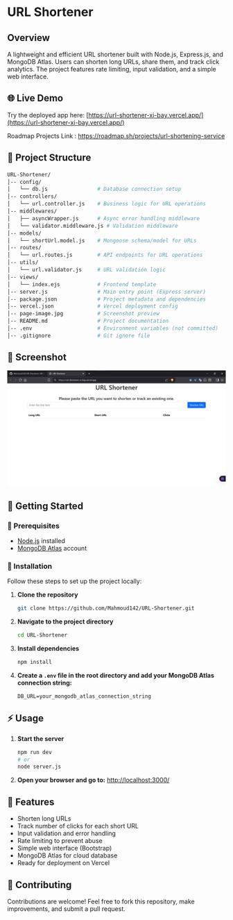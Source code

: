 
# URL Shortener

## Overview
A lightweight and efficient URL shortener built with Node.js, Express.js, and MongoDB Atlas. Users can shorten long URLs, share them, and track click analytics. The project features rate limiting, input validation, and a simple web interface.

## 🌐 Live Demo
Try the deployed app here: [https://url-shortener-xi-bay.vercel.app/](https://url-shortener-xi-bay.vercel.app/)

Roadmap Projects Link : https://roadmap.sh/projects/url-shortening-service
## 📂 Project Structure

```bash
URL-Shortener/
│-- config/
│   └── db.js                # Database connection setup
│-- controllers/
│   └── url.controller.js    # Business logic for URL operations
│-- middlewares/
│   ├── asyncWrapper.js      # Async error handling middleware
│   └── validator.middleware.js # Validation middleware
│-- models/
│   └── shortUrl.model.js    # Mongoose schema/model for URLs
│-- routes/
│   └── url.routes.js        # API endpoints for URL operations
│-- utils/
│   └── url.validator.js     # URL validation logic
│-- views/
│   └── index.ejs            # Frontend template
│-- server.js                # Main entry point (Express server)
│-- package.json             # Project metadata and dependencies
│-- vercel.json              # Vercel deployment config
│-- page-image.jpg           # Screenshot preview
│-- README.md                # Project documentation
│-- .env                     # Environment variables (not committed)
│-- .gitignore               # Git ignore file
```

## 📸 Screenshot
![Screenshot Preview](./main-page-urlshortener.jpg)

## 🚀 Getting Started

### 📌 Prerequisites
- [Node.js](https://nodejs.org/) installed
- [MongoDB Atlas](https://www.mongodb.com/atlas) account

### 🔧 Installation
Follow these steps to set up the project locally:


1. **Clone the repository**
   ```bash
   git clone https://github.com/Mahmoud142/URL-Shortener.git
   ```
2. **Navigate to the project directory**
   ```bash
   cd URL-Shortener
   ```
3. **Install dependencies**
   ```bash
   npm install
   ```
4. **Create a `.env` file in the root directory and add your MongoDB Atlas connection string:**
   ```env
   DB_URL=your_mongodb_atlas_connection_string
   ```

## ⚡ Usage

1. **Start the server**
   ```bash
   npm run dev
   # or
   node server.js
   ```
2. **Open your browser and go to:**
   [http://localhost:3000/](http://localhost:3000/)

## 🌟 Features
- Shorten long URLs
- Track number of clicks for each short URL
- Input validation and error handling
- Rate limiting to prevent abuse
- Simple web interface (Bootstrap)
- MongoDB Atlas for cloud database
- Ready for deployment on Vercel

## 🤝 Contributing

Contributions are welcome! Feel free to fork this repository, make improvements, and submit a pull request.

